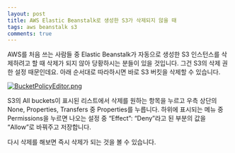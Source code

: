 ```yaml
---
layout: post
title: AWS Elastic Beanstalk로 생성한 S3가 삭제되지 않을 때
tags: aws beanstalk s3
comments: true
---
```

AWS를 처음 쓰는 사람들 중 Elastic Beanstalk가 자동으로 생성한 S3 인스턴스를 삭제하려고 할 때 삭제가 되지 않아 당황하시는 분들이 있을 것입니다. 그건 S3의 삭제 권한 설정 때문인데요. 아래 순서대로 따라하시면 바로 S3 버킷을 삭제할 수 있습니다.

[![BucketPolicyEditor.png](https://s26.postimg.org/ohrsrgmt5/Bucket_Policy_Editor.png)](https://postimg.org/image/3xmysz71x/)

S3의 All buckets이 표시된 리스트에서 삭제를 원하는 항목을 누르고 우측 상단의 None, Properties, Transfers 중 Properties를 누릅니다. 하위에 표시되는 메뉴 중 Permissions을 누르면 나오는 설정 중 “Effect”: “Deny”라고 된 부분의 값을 “Allow”로 바꿔주고 저장합니다.

다시 삭제를 해보면 즉시 삭제가 되는 것을 볼 수 있습니다.